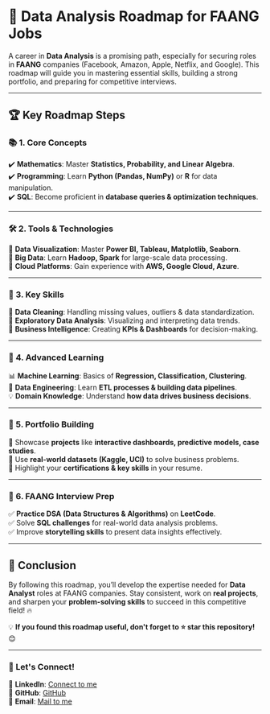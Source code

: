# 🚀 Data Analysis Roadmap for FAANG Jobs  

A career in **Data Analysis** is a promising path, especially for securing roles in **FAANG** companies (Facebook, Amazon, Apple, Netflix, and Google). This roadmap will guide you in mastering essential skills, building a strong portfolio, and preparing for competitive interviews.  

---

## 🏆 Key Roadmap Steps  

### 📚 1. Core Concepts  
✔️ **Mathematics**: Master **Statistics, Probability, and Linear Algebra**.  
✔️ **Programming**: Learn **Python (Pandas, NumPy)** or **R** for data manipulation.  
✔️ **SQL**: Become proficient in **database queries & optimization techniques**.  

---

### 🛠️ 2. Tools & Technologies  
🔹 **Data Visualization**: Master **Power BI, Tableau, Matplotlib, Seaborn**.  
🔹 **Big Data**: Learn **Hadoop, Spark** for large-scale data processing.  
🔹 **Cloud Platforms**: Gain experience with **AWS, Google Cloud, Azure**.  

---

### 🎯 3. Key Skills  
📌 **Data Cleaning**: Handling missing values, outliers & data standardization.  
📌 **Exploratory Data Analysis**: Visualizing and interpreting data trends.  
📌 **Business Intelligence**: Creating **KPIs & Dashboards** for decision-making.  

---

### 🚀 4. Advanced Learning  
📊 **Machine Learning**: Basics of **Regression, Classification, Clustering**.  
🔄 **Data Engineering**: Learn **ETL processes & building data pipelines**.  
💡 **Domain Knowledge**: Understand **how data drives business decisions**.  

---

### 📁 5. Portfolio Building  
📌 Showcase **projects** like **interactive dashboards, predictive models, case studies**.  
📌 Use **real-world datasets (Kaggle, UCI)** to solve business problems.  
📌 Highlight your **certifications & key skills** in your resume.  

---

### 🎯 6. FAANG Interview Prep  
✅ **Practice DSA (Data Structures & Algorithms)** on **LeetCode**.  
✅ Solve **SQL challenges** for real-world data analysis problems.  
✅ Improve **storytelling skills** to present data insights effectively.  

---

## 🚀 Conclusion  

By following this roadmap, you’ll develop the expertise needed for **Data Analyst** roles at FAANG companies. Stay consistent, work on **real projects**, and sharpen your **problem-solving skills** to succeed in this competitive field! 🔥  

💡 **If you found this roadmap useful, don't forget to ⭐ star this repository!** 😊  

---
### 🔗 Let's Connect!  
📌 **LinkedIn**: [Connect to me](https://www.linkedin.com/in/kedari-sri-venkatesh-359056347)  
📌 **GitHub**: [GitHub](https://github.com/venkateshcodes)  
📌 **Email**: [Mail to me](srivenkatesh6.k@gmail.com)  


